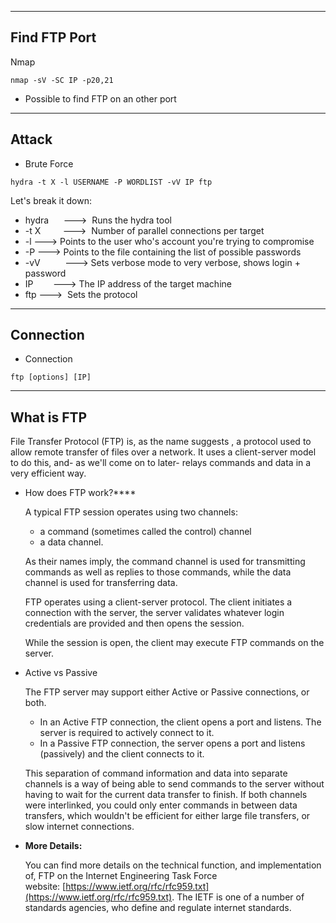 --- ---

<h2>Find FTP Port</h2>

Nmap
```
nmap -sV -SC IP -p20,21
```

- Possible to find FTP on an other port

---

<h2>Attack</h2>

- Brute Force
```Terminal
hydra -t X -l USERNAME -P WORDLIST -vV IP ftp
```

Let's break it down:

- hydra      --->  Runs the hydra tool  
- -t X         --->  Number of parallel connections per target  
- -l             ---> Points to the user who's account you're trying to compromise  
- -P            ---> Points to the file containing the list of possible passwords  
- -vV          ---> Sets verbose mode to very verbose, shows login + password 
- IP             ---> The IP address of the target machine  
- ftp           --->  Sets the protocol

---

<h2>Connection</h2>

- Connection
```
ftp [options] [IP]
```

---

<h2>What is FTP</h2>

File Transfer Protocol (FTP) is, as the name suggests , a protocol used to allow remote transfer of files over a network. It uses a client-server model to do this, and- as we'll come on to later- relays commands and data in a very efficient way.  

- How does FTP work?****

	A typical FTP session operates using two channels:

	-   a command (sometimes called the control) channel
	-   a data channel.

	As their names imply, the command channel is used for transmitting commands as well as replies to those commands, while the data channel is used for transferring data.

	FTP operates using a client-server protocol. The client initiates a connection with the server, the server validates whatever login credentials are provided and then opens the session.

	While the session is open, the client may execute FTP commands on the server.  

- Active vs Passive

	The FTP server may support either Active or Passive connections, or both. 

	-   In an Active FTP connection, the client opens a port and listens. The server is required to actively connect to it. 
	-   In a Passive FTP connection, the server opens a port and listens (passively) and the client connects to it. 

	This separation of command information and data into separate channels is a way of being able to send commands to the server without having to wait for the current data transfer to finish. If both channels were interlinked, you could only enter commands in between data transfers, which wouldn't be efficient for either large file transfers, or slow internet connections.

- **More Details:**

	You can find more details on the technical function, and implementation of, FTP on the Internet Engineering Task Force website: [https://www.ietf.org/rfc/rfc959.txt](https://www.ietf.org/rfc/rfc959.txt). The IETF is one of a number of standards agencies, who define and regulate internet standards.
